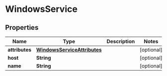 

# WindowsService


## Properties

Name | Type | Description | Notes
------------ | ------------- | ------------- | -------------
**attributes** | [**WindowsServiceAttributes**](WindowsServiceAttributes.md) |  |  [optional]
**host** | **String** |  |  [optional]
**name** | **String** |  |  [optional]



